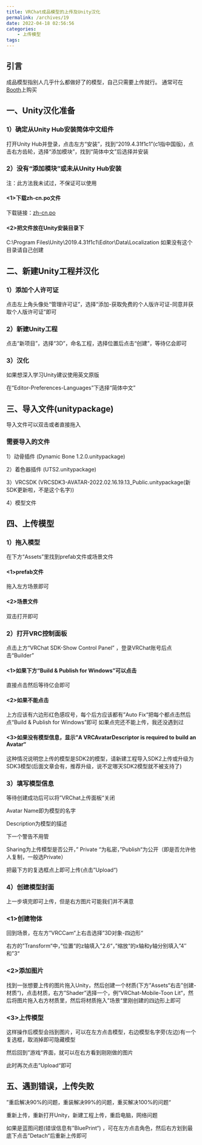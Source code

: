 ```yaml
---
title: VRChat成品模型的上传及Unity汉化
permalink: /archives/19
date: 2022-04-18 02:56:56
categories:
    - 上传模型
tags:
---
```


## 引言

成品模型指别人几乎什么都做好了的模型，自己只需要上传就行。
通常可在[Booth](https://booth.pm/zh-cn)上购买

## 一、Unity汉化准备

### 1）确定从Unity Hub安装简体中文组件

打开Unity Hub并登录，点击左方“安装”，找到“2019.4.31f1c1”(c1指中国版)，点击右方齿轮，选择“添加模块”，找到“简体中文”后选择并安装

### 2）没有“添加模块”或未从Unity Hub安装

注：此方法我未试过，不保证可以使用

#### <1>下载zh-cn.po文件

下载链接：[zh-cn.po](https://raw.githubusercontent.com/yexca-VRChat/yexca-VRChat.github.io/main/file/zh-cn.zip)

#### <2>把文件放在Unity安装目录下

C:\Program Files\Unity\2019.4.31f1c1\Editor\Data\Localization
如果没有这个目录请自己创建

## 二、新建Unity工程并汉化

### 1）添加个人许可证

点击左上角头像处“管理许可证”，选择“添加-获取免费的个人版许可证-同意并获取个人版许可证”即可

### 2）新建Unity工程

点击“新项目”，选择“3D”，命名工程，选择位置后点击“创建”，等待亿会即可

### 3）汉化

如果想深入学习Unity建议使用英文原版

在“Editor-Preferences-Languages”下选择“简体中文”

## 三、导入文件(unitypackage)

导入文件可以双击或者直接拖入

### 需要导入的文件

1）动骨插件 (Dynamic Bone 1.2.0.unitypackage)

2）着色器插件 (UTS2.unitypackage)

3）VRCSDK (VRCSDK3-AVATAR-2022.02.16.19.13_Public.unitypackage(新SDK更新啦，不是这个名字))

4）模型文件

## 四、上传模型

### 1）拖入模型

在下方“Assets”里找到prefab文件或场景文件

#### <1>prefab文件

拖入左方场景即可

#### <2>场景文件

双击打开即可

### 2）打开VRC控制面板

点击上方“VRChat SDK-Show Control Panel” ，登录VRChat账号后点击“Builder”

#### <1>如果下方“Build & Publish for Windows”可以点击

直接点击然后等待亿会即可

#### <2>如果不能点击

上方应该有六边形红色感叹号，每个后方应该都有”Auto Fix“把每个都点击然后点“Build & Publish for Windows”即可
如果点完还不能上传，我还没遇到过

#### <3>如果没有模型信息，显示”A VRCAvatarDescriptor is required to build an Avatar“

这种情况说明您上传的模型是SDK2的模型，请新建工程导入SDK2上传或升级为SDK3模型(后面文章会有，推荐升级，说不定哪天SDK2模型就不被支持了)

### 3）填写模型信息

等待创建成功后可以将”VRChat上传面板“关闭

Avatar Name即为模型的名字

Description为模型的描述

下一个警告不用管

Sharing为上传模型是否公开，” Private “为私密，”Publish“为公开（即是否允许他人复制，一般选Private）

把最下方的复选框点上即可上传(点击”Upload“)

### 4）创建模型封面

上一步填完即可上传，但是右方图片可能我们并不满意

### <1>创建物体

回到场景，在左方”VRCCam“上右击选择”3D对象-四边形“

右方的”Transform“中，”位置“的z轴填入”2.6“，”缩放“的x轴和y轴分别填入”4″和”3“

### <2>添加图片

找到一张想要上传的图片拖入Unity，然后创建一个材质(下方”Assets“右击”创建-材质“)，点击材质，右方”Shader”选择一个，例”VRChat-Mobile-Toon Lit“，然后将图片拖入右方材质里，然后将材质拖入”场景“里刚创建的四边形上即可

### <3>上传模型

这样操作后模型会挡到图片，可以在左方点击模型，右边模型名字旁(左边)有一个复选框，取消掉即可隐藏模型

然后回到”游戏“界面，就可以在右方看到刚刚做的图片

此时再次点击”Upload“即可

## 五、遇到错误，上传失败

”重启解决90%的问题，重装解决99%的问题，重买解决100%的问题“

重新上传，重新打开Unity，新建工程上传，重启电脑，网络问题

如果是蓝图问题(错误信息有”BluePrint“) ，可在左方点击角色，然后右方划到最底下点击”Detach“后重新上传即可